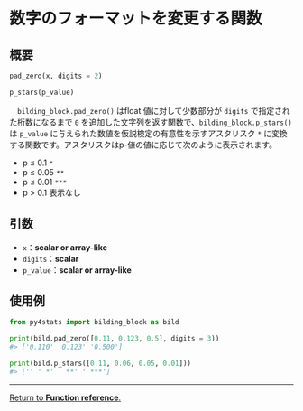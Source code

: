 # 数字のフォーマットを変更する関数

## 概要

``` python
pad_zero(x, digits = 2)

p_stars(p_value)
```

　`bilding_block.pad_zero()` はfloat 値に対して少数部分が `digits` で指定された桁数になるまで `0` を追加した文字列を返す関数で、`bilding_block.p_stars()` は `p_value` に与えられた数値を仮説検定の有意性を示すアスタリスク `*` に変換する関数です。アスタリスクはp-値の値に応じて次のように表示されます。

- p ≤ 0.1 `*`
- p ≤ 0.05 `**`
- p ≤ 0.01 `***`
- p > 0.1 表示なし

## 引数

- `x`：**scalar or array-like**</br>
- `digits`：**scalar**</br>
- `p_value`：**scalar or array-like**</br>

## 使用例

``` python
from py4stats import bilding_block as bild

print(bild.pad_zero([0.11, 0.123, 0.5], digits = 3))
#> ['0.110' '0.123' '0.500']

print(bild.p_stars([0.11, 0.06, 0.05, 0.01]))
#> ['' ' *' ' **' ' ***']
```
***
[Return to **Function reference**.](https://github.com/Hirototensho/Py4Stats/blob/main/man/reference.md)
